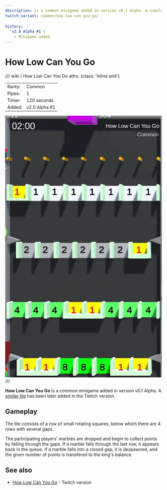```yaml
---
description: is a common minigame added in version v0.1 Alpha. A similar title has been later added in the Twitch version.
twitch_variant: common/how-low-can-you-go/

history:
  'v2.0 Alpha #1':
    - Minigame added
---
```


# How Low Can You Go

/// wiki | How Low Can You Go
    attrs: {class: 'inline end'}

|         |                            |
|---------|----------------------------|
| Rarity: | Common                     |
| Pipes:  | 1                          |
| Timer:  | 120 seconds                |
| Added:  | v2.0 Alpha #1              |

![how-low-can-you-go](../../assets/images/minigames/youtube/how-low-can-you-go.png)
///

**How Low Can You Go** is a common minigame added in version v0.1 Alpha. A [similar tile](../../twitch-minigames/common/how-low-can-you-go.md) has been later added in the Twitch version.

## Gameplay

The tile consists of a row of small rotating squares, below which there are 4 rows with several gaps.

The participating players' marbles are dropped and begin to collect points by falling through the gaps. If a marble falls through the last row, it appears back in the queue. If a marble falls into a closed gap, it is despawned, and the given number of points is transfered to the king's balance.

## See also

- [How Low Can You Go](../../twitch-minigames/common/how-low-can-you-go.md) - Twitch version